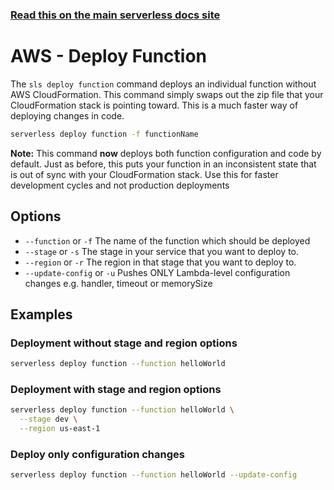 <!--
title: Serverless Framework Commands - AWS Lambda - Deploy Function
description: Deploy your AWS Lambda functions quickly without CloudFormation
short_title: Commands - Deploy Function
keywords:
  [
    'Serverless',
    'Framework',
    'AWS',
    'Lambda',
    'Deploy Function',
    'Serverless AWS Lambda Commands',
    'AWS Lambda Deployment',
    'Serverless Framework CLI',
    'Serverless Deploy Function',
  ]
-->

<!-- DOCS-SITE-LINK:START automatically generated  -->

### [Read this on the main serverless docs site](https://www.serverless.com/framework/docs/providers/aws/cli-reference/deploy-function)

<!-- DOCS-SITE-LINK:END -->

# AWS - Deploy Function

The `sls deploy function` command deploys an individual function without AWS CloudFormation. This command simply swaps out the zip file that your CloudFormation stack is pointing toward. This is a much faster way of deploying changes in code.

```bash
serverless deploy function -f functionName
```

**Note:** This command **now** deploys both function configuration and code by
default. Just as before, this puts your function in an inconsistent state that
is out of sync with your CloudFormation stack. Use this for faster development
cycles and not production deployments

## Options

- `--function` or `-f` The name of the function which should be deployed
- `--stage` or `-s` The stage in your service that you want to deploy to.
- `--region` or `-r` The region in that stage that you want to deploy to.
- `--update-config` or `-u` Pushes ONLY Lambda-level configuration changes e.g. handler, timeout or memorySize

## Examples

### Deployment without stage and region options

```bash
serverless deploy function --function helloWorld
```

### Deployment with stage and region options

```bash
serverless deploy function --function helloWorld \
  --stage dev \
  --region us-east-1
```

### Deploy only configuration changes

```bash
serverless deploy function --function helloWorld --update-config
```
